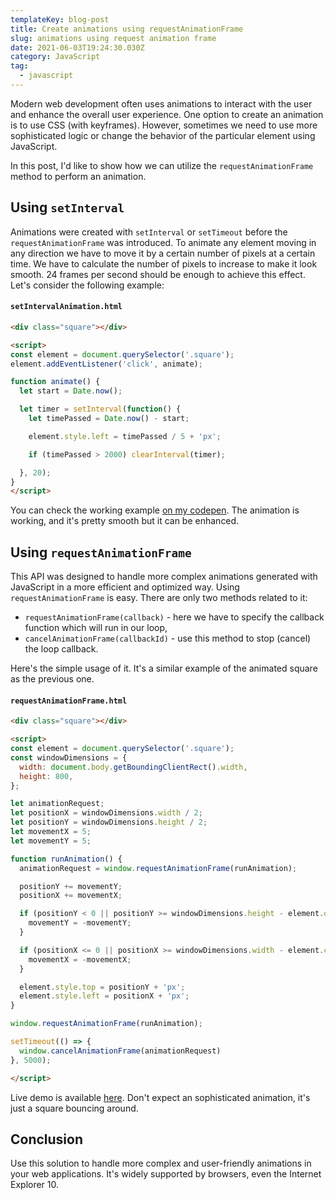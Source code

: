```yaml
---
templateKey: blog-post
title: Create animations using requestAnimationFrame
slug: animations using request animation frame
date: 2021-06-03T19:24:30.030Z
category: JavaScript
tag:
  - javascript
---
```



Modern web development often uses animations to interact with the user and enhance the overall user experience.
One option to create an animation is to use CSS (with keyframes). However, sometimes we need to use more sophisticated logic or change the behavior of the particular element using JavaScript.



In this post, I'd like to show how we can utilize the `requestAnimationFrame` method to perform an animation. 

## Using `setInterval`

Animations were created with `setInterval` or `setTimeout` before the `requestAnimationFrame` was introduced. 
To animate any element moving in any direction we have to move it by a certain number of pixels at a certain time. We have to calculate the number of pixels to increase to make it look smooth. 24 frames per second should be enough to achieve this effect. Let's consider the following example:

#### `setIntervalAnimation.html`
```html
<div class="square"></div>

<script>
const element = document.querySelector('.square');
element.addEventListener('click', animate);

function animate() {
  let start = Date.now();

  let timer = setInterval(function() {
    let timePassed = Date.now() - start;

    element.style.left = timePassed / 5 + 'px';

    if (timePassed > 2000) clearInterval(timer);

  }, 20);
}
</script>
```

You can check the working example <a href="https://codepen.io/icelandico/pen/qBrxJEx" target="_blank">on my codepen</a>. The animation is working, and it's pretty smooth but it can be enhanced.

## Using `requestAnimationFrame`

This API was designed to handle more complex animations generated with JavaScript in a more efficient and optimized way.
Using `requestAnimationFrame` is easy. There are only two methods related to it:
- `requestAnimationFrame(callback)` - here we have to specify the callback function which will run in our loop,
- `cancelAnimationFrame(callbackId)` - use this method to stop (cancel) the loop callback.

Here's the simple usage of it. It's a similar example of the animated square as the previous one.

#### `requestAnimationFrame.html`
```html
<div class="square"></div>

<script>
const element = document.querySelector('.square');
const windowDimensions = {
  width: document.body.getBoundingClientRect().width,
  height: 800,
}; 

let animationRequest;
let positionX = windowDimensions.width / 2;
let positionY = windowDimensions.height / 2;
let movementX = 5;
let movementY = 5;

function runAnimation() {
  animationRequest = window.requestAnimationFrame(runAnimation);

  positionY += movementY;
  positionX += movementX;

  if (positionY < 0 || positionY >= windowDimensions.height - element.offsetHeight) {
    movementY = -movementY;
  }

  if (positionX <= 0 || positionX >= windowDimensions.width - element.clientWidth) {
    movementX = -movementX;
  }

  element.style.top = positionY + 'px';
  element.style.left = positionX + 'px';
}

window.requestAnimationFrame(runAnimation);

setTimeout(() => {
  window.cancelAnimationFrame(animationRequest)
}, 5000);

</script>
```
Live demo is available <a href="https://codepen.io/icelandico/pen/VwpyJwY?editors=1111" target="_blank">here</a>. Don't expect an sophisticated animation, it's just a square bouncing around.

## Conclusion

Use this solution to handle more complex and user-friendly animations in your web applications. It's widely supported by browsers, even the Internet Explorer 10.



